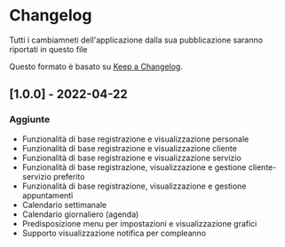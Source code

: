 # Changelog
Tutti i cambiamneti dell'applicazione dalla sua pubblicazione saranno riportati in questo file

Questo formato è basato su [Keep a Changelog](https://keepachangelog.com/en/1.0.0/).

## [1.0.0] - 2022-04-22
### Aggiunte
- Funzionalità di base registrazione e visualizzazione personale
- Funzionalità di base registrazione e visualizzazione cliente
- Funzionalità di base registrazione e visualizzazione servizio
- Funzionalità di base registrazione, visualizzazione e gestione cliente-servizio preferito
- Funzionalità di base registrazione, visualizzazione e gestione appuntamenti
- Calendario settimanale
- Calendario giornaliero (agenda)
- Predisposizione menu per impostazioni e visualizzazione grafici
- Supporto visualizzazione notifica per compleanno